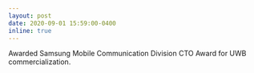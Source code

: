 ```yaml
---
layout: post
date: 2020-09-01 15:59:00-0400
inline: true
---
```


Awarded Samsung Mobile Communication Division CTO Award for UWB commercialization. 
<!-- 
Awarded Samsung Research America President's Award for UWB commercialization.  -->
